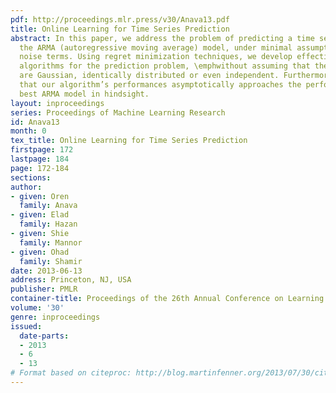 ```yaml
---
pdf: http://proceedings.mlr.press/v30/Anava13.pdf
title: Online Learning for Time Series Prediction
abstract: In this paper, we address the problem of predicting a time series using
  the ARMA (autoregressive moving average) model, under minimal assumptions on the
  noise terms. Using regret minimization techniques, we develop effective online learning
  algorithms for the prediction problem, \emphwithout assuming that the noise terms
  are Gaussian, identically distributed or even independent. Furthermore, we show
  that our algorithm’s performances asymptotically approaches the performance of the
  best ARMA model in hindsight.
layout: inproceedings
series: Proceedings of Machine Learning Research
id: Anava13
month: 0
tex_title: Online Learning for Time Series Prediction
firstpage: 172
lastpage: 184
page: 172-184
sections: 
author:
- given: Oren
  family: Anava
- given: Elad
  family: Hazan
- given: Shie
  family: Mannor
- given: Ohad
  family: Shamir
date: 2013-06-13
address: Princeton, NJ, USA
publisher: PMLR
container-title: Proceedings of the 26th Annual Conference on Learning Theory
volume: '30'
genre: inproceedings
issued:
  date-parts:
  - 2013
  - 6
  - 13
# Format based on citeproc: http://blog.martinfenner.org/2013/07/30/citeproc-yaml-for-bibliographies/
---
```

